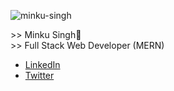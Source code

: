 
![minku-singh](https://user-images.githubusercontent.com/63182924/122111141-02309f80-ce3d-11eb-8290-6dbbde961713.png)

&gt;&gt; Minku Singh👾 <br>
&gt;&gt; Full Stack Web Developer (MERN) <br>
- [LinkedIn](https://www.linkedin.com/in/minku-singh-2943a51a5/) 
- [Twitter](https://twitter.com/minku_singhh) 


